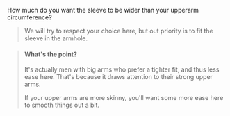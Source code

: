 
How much do you want the sleeve to be wider than your upperarm circumference?

> We will try to respect your choice here, but out priority is to fit the sleeve in the armhole.

> #### What's the point?
> 
> It's actually men with big arms who prefer a tighter fit, and thus less ease here. That's because it draws attention to their strong upper arms.
> 
> If your upper arms are more skinny, you'll want some more ease here to smooth things out a bit.
